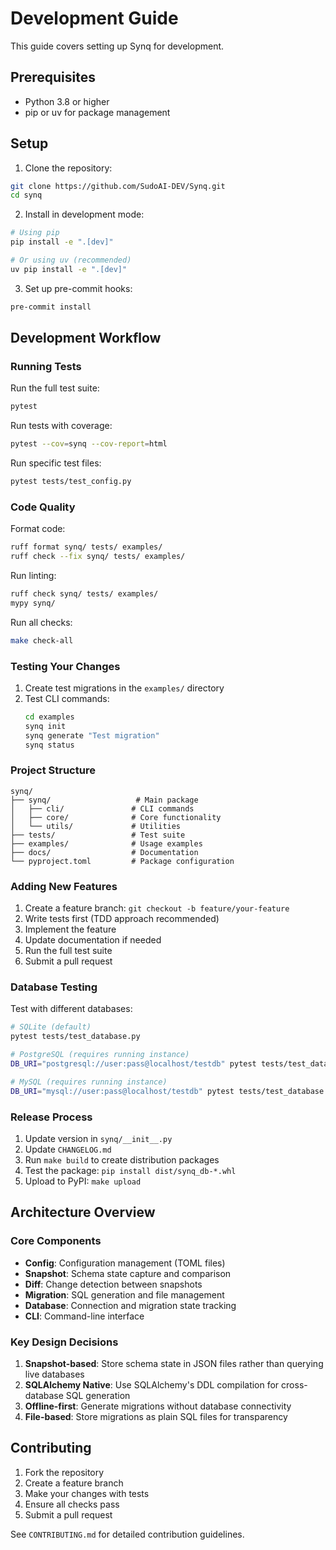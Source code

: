 # Development Guide

This guide covers setting up Synq for development.

## Prerequisites

- Python 3.8 or higher
- pip or uv for package management

## Setup

1. Clone the repository:
```bash
git clone https://github.com/SudoAI-DEV/Synq.git
cd synq
```

2. Install in development mode:
```bash
# Using pip
pip install -e ".[dev]"

# Or using uv (recommended)
uv pip install -e ".[dev]"
```

3. Set up pre-commit hooks:
```bash
pre-commit install
```

## Development Workflow

### Running Tests

Run the full test suite:
```bash
pytest
```

Run tests with coverage:
```bash
pytest --cov=synq --cov-report=html
```

Run specific test files:
```bash
pytest tests/test_config.py
```

### Code Quality

Format code:
```bash
ruff format synq/ tests/ examples/
ruff check --fix synq/ tests/ examples/
```

Run linting:
```bash
ruff check synq/ tests/ examples/
mypy synq/
```

Run all checks:
```bash
make check-all
```

### Testing Your Changes

1. Create test migrations in the `examples/` directory
2. Test CLI commands:
   ```bash
   cd examples
   synq init
   synq generate "Test migration"
   synq status
   ```

### Project Structure

```
synq/
├── synq/                   # Main package
│   ├── cli/               # CLI commands
│   ├── core/              # Core functionality
│   └── utils/             # Utilities
├── tests/                 # Test suite
├── examples/              # Usage examples
├── docs/                  # Documentation
└── pyproject.toml         # Package configuration
```

### Adding New Features

1. Create a feature branch: `git checkout -b feature/your-feature`
2. Write tests first (TDD approach recommended)
3. Implement the feature
4. Update documentation if needed
5. Run the full test suite
6. Submit a pull request

### Database Testing

Test with different databases:

```bash
# SQLite (default)
pytest tests/test_database.py

# PostgreSQL (requires running instance)
DB_URI="postgresql://user:pass@localhost/testdb" pytest tests/test_database.py

# MySQL (requires running instance)  
DB_URI="mysql://user:pass@localhost/testdb" pytest tests/test_database.py
```

### Release Process

1. Update version in `synq/__init__.py`
2. Update `CHANGELOG.md`
3. Run `make build` to create distribution packages
4. Test the package: `pip install dist/synq_db-*.whl`
5. Upload to PyPI: `make upload`

## Architecture Overview

### Core Components

- **Config**: Configuration management (TOML files)
- **Snapshot**: Schema state capture and comparison
- **Diff**: Change detection between snapshots  
- **Migration**: SQL generation and file management
- **Database**: Connection and migration state tracking
- **CLI**: Command-line interface

### Key Design Decisions

1. **Snapshot-based**: Store schema state in JSON files rather than querying live databases
2. **SQLAlchemy Native**: Use SQLAlchemy's DDL compilation for cross-database SQL generation
3. **Offline-first**: Generate migrations without database connectivity
4. **File-based**: Store migrations as plain SQL files for transparency

## Contributing

1. Fork the repository
2. Create a feature branch
3. Make your changes with tests
4. Ensure all checks pass
5. Submit a pull request

See `CONTRIBUTING.md` for detailed contribution guidelines.